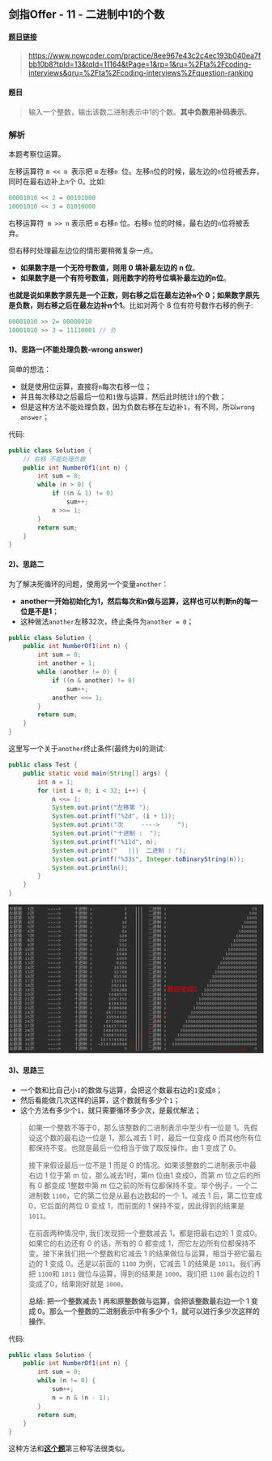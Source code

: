 ## 剑指Offer - 11 - 二进制中1的个数

#### [题目链接](https://www.nowcoder.com/practice/8ee967e43c2c4ec193b040ea7fbb10b8?tpId=13&tqId=11164&tPage=1&rp=1&ru=%2Fta%2Fcoding-interviews&qru=%2Fta%2Fcoding-interviews%2Fquestion-ranking)

> https://www.nowcoder.com/practice/8ee967e43c2c4ec193b040ea7fbb10b8?tpId=13&tqId=11164&tPage=1&rp=1&ru=%2Fta%2Fcoding-interviews&qru=%2Fta%2Fcoding-interviews%2Fquestion-ranking

#### 题目

> 输入一个整数，输出该数二进制表示中1的个数。**其中负数用补码表示**。

### 解析

本题考察位运算。

左移运算符 `m << n `表示把 `m` 左移`n `位。左移`n`位的时候，最左边的`n`位将被丢弃，同时在最右边补上`n`个 0。比如:

```c
00001010 << 2 = 00101000
10001010 << 3 = 01010000          
```

右移运算符` m >> n` 表示把 `m` 右移`n` 位。右移`n` 位的时候，最右边的`n`位将被丢弃。

但右移时处理最左边位的情形要稍微复杂一点。

* **如果数字是一个无符号数值，则用 0 填补最左边的 n 位**。
* **如果数字是一个有符号数值，则用数字的符号位填补最左边的n位**。

**也就是说如果数字原先是一个正数，则右移之后在最左边补`n`个 0；如果数字原先是负数，则右移之后在最左边补n个1**。比如对两个 8 位有符号数作右移的例子:

```c
00001010 >> 2= 00000010
10001010 >> 3 = 11110001 // 负
```
#### 1)、思路一(不能处理负数-wrong answer)

简单的想法：

* 就是使用位运算，直接将`n`每次右移一位；
* 并且每次移动之后最后一位和`1`做与运算，然后此时统计`1`的个数；
* 但是这种方法不能处理负数，因为负数右移在左边补`1`，有不同，所以`wrong answer`；

代码:

```java
public class Solution {
    // 右移 不能处理负数
    public int NumberOf1(int n) {
        int sum = 0;
        while (n > 0) {
            if ((n & 1) != 0)
                sum++;
            n >>= 1;
        }
        return sum;
    }
}
```

#### 2)、思路二

为了解决死循环的问题，使用另一个变量`another`：

* **another一开始初始化为1，然后每次和n做与运算，这样也可以判断n的每一位是不是1**；
* 这种做法`another`左移32次，终止条件为`another = 0`；

```java
public class Solution {
    public int NumberOf1(int n) {
        int sum = 0;
        int another = 1;
        while (another != 0) {
            if ((n & another) != 0)
                sum++;
            another <<= 1;
        }
        return sum;
    }
}
```

这里写一个关于`another`终止条件(最终为`0`)的测试:

```java
public class Test {
    public static void main(String[] args) {
        int n = 1;
        for (int i = 0; i < 32; i++) {
            n <<= 1;
            System.out.print("左移第 ");
            System.out.printf("%2d", (i + 1));
            System.out.print("次     ---->     ");
            System.out.print("十进制 :  ");
            System.out.printf("%11d", n);
            System.out.print("   |||  二进制 : ");
            System.out.printf("%33s", Integer.toBinaryString(n));
            System.out.println();
        }
    }
}

```

![s打印.png](images/11_s.png)



#### 3)、思路三

* 一个数和比自己小`1`的数做与运算，会把这个数最右边的`1`变成`0`；
* 然后看能做几次这样的运算，这个数就有多少个`1`；
* 这个方法有多少个`1`，就只需要循环多少次，是最优解法；

> 如果一个整数不等于0，那么该整数的二进制表示中至少有一位是 1。先假设这个数的最右边一位是 1，那么减去 1 时，最后一位变成 0 而其他所有位都保持不变。也就是最后一位相当于做了取反操作，由 1 变成了 0。
>
> 接下来假设最后一位不是 1 而是 0 的情况。如果该整数的二进制表示中最右边 1 位于第 m 位，那么减去1时，第m 位由1 变成0，而第 m 位之后的所有 0 都变成 1整数中第 m 位之前的所有位都保持不变。举个例子，一个二进制数 `1100`，它的第二位是从最右边数起的一个 1。减去 1 后，第二位变成0，它后面的两位 0 变成 1，而前面的 1 保持不变，因此得到的结果是 `1011`。
>
> 在前面两种情况中, 我们发现把一个整数减去 1，都是把最右边的 1 变成0。如果它的右边还有 0 的话，所有的 0 都变成 1，而它左边所有位都保持不变。接下来我们把一个整数和它减去 1 的结果做位与运算，相当于把它最右边的 1 变成 0。还是以前面的 `1100` 为例，它减去 1 的结果是 `1011`。我们再把 `1100`和 `1011` 做位与运算，得到的结果是 `1000`。我们把 `1100` 最右边的 1 变成了0，结果刚好就是 `1000`。
>
> **总结: 把一个整数减去 1 再和原整数做与运算，会把该整数最右边一个 1 变成 0。那么一个整数的二进制表示中有多少个 1，就可以进行多少次这样的操作**。

代码:

```java
public class Solution {
    public int NumberOf1(int n) {
        int sum = 0;
        while (n != 0) {
            sum++;
            n = n & (n - 1);
        }
        return sum;
    }
}
```

这种方法和[**这个题**](https://github.com/ZXZxin/ZXNotes/blob/master/%E5%88%B7%E9%A2%98/LeetCode/Bit/LeetCode%20-%20461.%20Hamming%20Distance(%E4%BD%8D%E8%BF%90%E7%AE%97).md)第三种写法很类似。